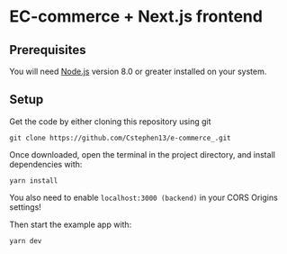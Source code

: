 # EC-commerce + Next.js frontend
## Prerequisites

You will need [Node.js](https://nodejs.org) version 8.0 or greater installed on your system.

## Setup

Get the code by either cloning this repository using git

```
git clone https://github.com/Cstephen13/e-commerce_.git
```
Once downloaded, open the terminal in the project directory, and install dependencies with:

```
yarn install
```

You also need to enable `localhost:3000 (backend)` in your CORS Origins settings! 


Then start the example app with:
```
yarn dev
```